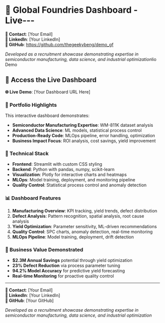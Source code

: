 # 🚀 Global Foundries Dashboard - Live---

**📧 Contact**: [Your Email]  
**💼 LinkedIn**: [Your LinkedIn]  
**🔗 GitHub**: https://github.com/thegeekybeng/demo_gf

*Developed as a recruitment showcase demonstrating expertise in semiconductor manufacturing, data science, and industrial optimization*lio Demo

## 📱 Access the Live Dashboard

**🌐 Live Demo**: [Your Dashboard URL Here]

### 🎯 Portfolio Highlights

This interactive dashboard demonstrates:

- **Semiconductor Manufacturing Expertise**: WM-811K dataset analysis
- **Advanced Data Science**: ML models, statistical process control
- **Production-Ready Code**: MLOps pipeline, error handling, optimization
- **Business Impact Focus**: ROI analysis, cost savings, yield improvement

### 🔧 Technical Stack

- **Frontend**: Streamlit with custom CSS styling
- **Backend**: Python with pandas, numpy, scikit-learn
- **Visualization**: Plotly for interactive charts and heatmaps
- **MLOps**: Model training, deployment, and monitoring pipeline
- **Quality Control**: Statistical process control and anomaly detection

### 📊 Dashboard Features

1. **Manufacturing Overview**: KPI tracking, yield trends, defect distribution
2. **Defect Analysis**: Pattern recognition, spatial analysis, root cause analysis
3. **Yield Optimization**: Parameter sensitivity, ML-driven recommendations
4. **Quality Control**: SPC charts, anomaly detection, real-time monitoring
5. **MLOps Pipeline**: Model training, deployment, drift detection

### 💼 Business Value Demonstrated

- **$2.3M Annual Savings** potential through yield optimization
- **23% Defect Reduction** via process parameter tuning
- **94.2% Model Accuracy** for predictive yield forecasting
- **Real-time Monitoring** for proactive quality control

---

**📧 Contact**: [Your Email]  
**💼 LinkedIn**: [Your LinkedIn]  
**🔗 GitHub**: [Your GitHub]

_Developed as a recruitment showcase demonstrating expertise in semiconductor manufacturing, data science, and industrial optimization_
